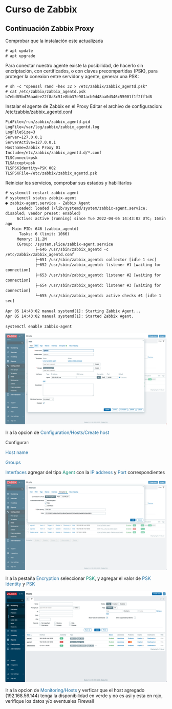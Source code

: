 # Curso de Zabbix

## Continuación Zabbix Proxy

Comprobar que la instalación este actualizada

```
# apt update
# apt upgrade
```

Para conectar nuestro agente existe la posibilidad, de hacerlo sin encriptación, con certificados, o con claves precompartidas (PSK), para proteger la conexion entre servidor y agente, generar una PSK:

```
# sh -c "openssl rand -hex 32 > /etc/zabbix/zabbix_agentd.psk"
# cat /etc/zabbix/zabbix_agentd.psk
b7ebd85bd76aadee22f8a3c51e8bb37e981acb0d48aa0d346c55001f1f2ff1d8
```

Instalar el agente de Zabbix en el Proxy
Editar el archivo de configuracion: /etc/zabbix/zabbix_agentd.conf

```
PidFile=/run/zabbix/zabbix_agentd.pid
LogFile=/var/log/zabbix/zabbix_agentd.log
LogFileSize=3
Server=127.0.0.1 
ServerActive=127.0.0.1
Hostname=Zabbix Proxy 01
Include=/etc/zabbix/zabbix_agentd.d/*.conf
TLSConnect=psk
TLSAccept=psk
TLSPSKIdentity=PSK 002
TLSPSKFile=/etc/zabbix/zabbix_agentd.psk
```

Reiniciar los servicios, comprobar sus estados y habilitarlos

```
# systemctl restart zabbix-agent 
# systemctl status zabbix-agent
● zabbix-agent.service - Zabbix Agent
     Loaded: loaded (/lib/systemd/system/zabbix-agent.service; disabled; vendor preset: enabled)
     Active: active (running) since Tue 2022-04-05 14:43:02 UTC; 16min ago
   Main PID: 646 (zabbix_agentd)
      Tasks: 6 (limit: 1066)
     Memory: 11.2M
     CGroup: /system.slice/zabbix-agent.service
             ├─646 /usr/sbin/zabbix_agentd -c /etc/zabbix/zabbix_agentd.conf
             ├─651 /usr/sbin/zabbix_agentd: collector [idle 1 sec]
             ├─652 /usr/sbin/zabbix_agentd: listener #1 [waiting for connection]
             ├─653 /usr/sbin/zabbix_agentd: listener #2 [waiting for connection]
             ├─654 /usr/sbin/zabbix_agentd: listener #3 [waiting for connection]
             └─655 /usr/sbin/zabbix_agentd: active checks #1 [idle 1 sec]

Apr 05 14:43:02 manual systemd[1]: Starting Zabbix Agent...
Apr 05 14:43:02 manual systemd[1]: Started Zabbix Agent.

systemctl enable zabbix-agent
```

![](img/diez.png)

Ir a la opcion de <span style="color:#2471A3">Configuration/Hosts/Create host</span> 

Configurar:

 <span style="color:#2471A3">Host name</span>

<span style="color:#2471A3">Groups</span>

<span style="color:#2471A3">Interfaces</span>
agregar del tipo <span style="color:#138D75">Agent</span> con la <span style="color:#2471A3">IP address</span> y <span style="color:#2471A3">Port</span> correspondientes

![](img/once.png)

Ir a la pestaña <span style="color:#2471A3">Encryption</span> seleccionar <span style="color:#138D75">PSK</span>, y agregar el valor de <span style="color:#2471A3">PSK Identity</span> y <span style="color:#2471A3">PSK</span>

![](img/doce.png)

Ir a la opcion de <span style="color:#2471A3">Monitoring/Hosts</span> y verficar que el host agregado (192.168.56.144) tenga la disponibilidad en verde y no es asi y esta en rojo, verifique los datos y/o eventuales Firewall

